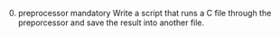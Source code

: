 0. preprocessor mandatory
Write a script that runs a C file through the preporcessor and save the result into another file.
